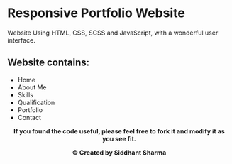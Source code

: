 # Responsive Portfolio Website 

Website Using HTML, CSS, SCSS and JavaScript, with a wonderful user interface.

## Website contains: 

- Home
- About Me
- Skills
- Qualification
- Portfolio
- Contact

<div align="center">

<p align="center"><b>If you found the code useful, please feel free to fork it and modify it as you see fit.</p? <br>
</div>



  <p align="center"><b>© Created by Siddhant Sharma</b></p>
